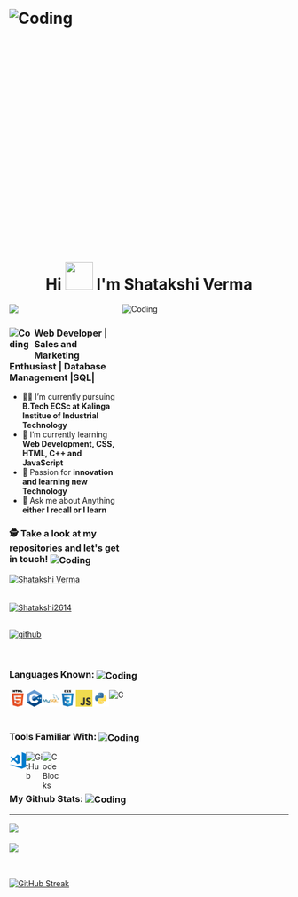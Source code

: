 <br><h1><img align="right" alt="Coding" width="1000" height="400" align="center" src="https://media4.giphy.com/media/lGtN6rHLhlmzXyEaSD/giphy.gif?cid=790b76115fd14a03d6aa523d8e80db4e71cbbab2b5501f7b&rid=giphy.gif&ct=g"></br></h1>
&nbsp;&nbsp;&nbsp;&nbsp;


<h1 align="center">Hi <img src="https://media3.giphy.com/media/Cmr1OMJ2FN0B2/giphy.gif?cid=ecf05e47gevsjg1quhdzo20yk2qaxl8j5h6tgvtjso4xp4sc&rid=giphy.gif&ct=g" width="50px" height="50"> I'm Shatakshi Verma</h1>
<img align="right" alt="Coding" width="300" height="450" src="https://media0.giphy.com/media/3ohhwJbytwUSJyvvHi/giphy.gif?cid=ecf05e47a9f7gh79ngbqvfdv9kd3o7gy2zaw3gbnndv1k9ru&rid=giphy.gif&ct=g">

![](https://komarev.com/ghpvc/?username=Shatakshi2614&color=yellow)
<h3> <img align="left" alt="Coding" width="45" height="45" src="https://media3.giphy.com/media/YFFGUPTPTRqIhwepA4/giphy.gif?cid=ecf05e47axda29lm4tp0hsiofk032f5n05y0qu1n4w0wib7x&rid=giphy.gif&ct=g"> Web Developer | Sales and Marketing Enthusiast | Database Management |SQL| </h3>



- 👨‍🏭 I’m currently pursuing **B.Tech ECSc at Kalinga Institue of Industrial Technology** 
- 🏫 I’m currently learning **Web Development, CSS, HTML, C++ 
     and JavaScript**
- 🥅 Passion for **innovation and learning new Technology**
- 💬 Ask me about Anything **either I recall or I learn**

### 🕵 Take a look at my repositories and let's get in touch!  <img align="center" alt="Coding" width="80" height="45" src="https://media0.giphy.com/media/xT9DPIlGnuHpr2yObu/giphy.gif?cid=ecf05e47o7mn7ra05vih2lgeciciz1klrmq2omf10jo82757&rid=giphy.gif&ct=g">

<a href="https://www.linkedin.com/in/shatakshi-verma-b7044398/" target="blank"><img src="https://img.shields.io/badge/LinkedIn-0077B5?style=for-the-badge&logo=linkedin&logoColor=white" alt="Shatakshi Verma" /></a>
<br></br>
<br><a href="mailto:shatakshik91@gmail.com" target="_blank"><img src="https://img.shields.io/badge/Gmail-D14836?style=for-the-badge&logo=gmail&logoColor=white" alt="Shatakshi2614" /></a></p></br>
 <a href="https://github.com/Shatakshi2614"><img src='https://img.icons8.com/nolan/64/github.png' alt='github' height='40'></a>


<br>

### Languages Known: <img align="center" alt="Coding" width="35" height="35" src="https://media2.giphy.com/media/26tn33aiTi1jkl6H6/giphy.gif?cid=ecf05e471e1t4mq8dgbcfj9edukzov14z2tnc8092ndelgno&rid=giphy.gif&ct=g">


<img align="left" alt="HTML5" width="30px" src="https://raw.githubusercontent.com/github/explore/80688e429a7d4ef2fca1e82350fe8e3517d3494d/topics/html/html.png" />
<img align="left" alt="C++" width="30px" src="https://raw.githubusercontent.com/github/explore/80688e429a7d4ef2fca1e82350fe8e3517d3494d/topics/cpp/cpp.png" />
<img align="left" alt="MY SQL" width="30px" src="https://raw.githubusercontent.com/devicons/devicon/master/icons/mysql/mysql-original-wordmark.svg" />
<img align="left" alt="CSS3" width="30px" src="https://raw.githubusercontent.com/github/explore/80688e429a7d4ef2fca1e82350fe8e3517d3494d/topics/css/css.png" />
<img align="left" alt="JavaScript" width="30px" src="https://raw.githubusercontent.com/github/explore/80688e429a7d4ef2fca1e82350fe8e3517d3494d/topics/javascript/javascript.png" />
<img align="left" alt="Python" width="30px" src="https://raw.githubusercontent.com/github/explore/80688e429a7d4ef2fca1e82350fe8e3517d3494d/topics/python/python.png" />
<img align="left" alt="C" width="30px" src="https://upload.wikimedia.org/wikipedia/commons/thumb/1/18/C_Programming_Language.svg/1200px-C_Programming_Language.svg.png" />
<br>

<div>

<br>

</div>
&nbsp;

### Tools Familiar With: <img align="center" alt="Coding" width="45" height="45" src= "https://media2.giphy.com/media/IwSG1QKOwDjQk/giphy.gif?cid=ecf05e475yc9ntgt5i84ug8flvwwg7xok1lvah9twv1cnzok&rid=giphy.gif&ct=g">
<img align="left" alt="Visual Studio Code" width="30px" src="https://raw.githubusercontent.com/github/explore/80688e429a7d4ef2fca1e82350fe8e3517d3494d/topics/visual-studio-code/visual-studio-code.png" />
<img align="left" alt="GitHub" width="30px" src="https://img.icons8.com/nolan/64/github.png" />
<img align="left" alt="CodeBlocks" width="30px" src="https://icon2.cleanpng.com/20180514/we/kisspng-code-blocks-integrated-development-environment-c-5af9eedfed4669.0618493515263290559719.jpg" />

<br><br>
&nbsp;
### My Github Stats: <img align="center" alt="Coding" width="40" height="25" src="https://media4.giphy.com/media/dxn6fRlTIShoeBr69N/giphy.gif?cid=ecf05e47tzrpqckz7x24kizg6kdieg9idmlhw0mcplwfxj1a&rid=giphy.gif&ct=g%22%3E">

<hr/>

<a href="https://github.com/Shatakshi2614">
<img align="center" src="https://github-readme-stats.vercel.app/api?username=Shatakshi2614&show_icons=true&include_all_commits=true&theme=midnight-purple&count_private=true">
</a>
<br><br>
<a href="https://github.com/Shatakshi2614/github-readme-stats">
<img align="center" src="https://github-readme-stats.anuraghazra1.vercel.app/api/top-langs/?username=Shatakshi2614&layout=compact&theme=blue-yellow" />
</a>

<br><br>
[![GitHub Streak](https://github-readme-streak-stats.herokuapp.com/?user=Shatakshi2614&theme=highcontrast)](https://git.io/streak-stats)

